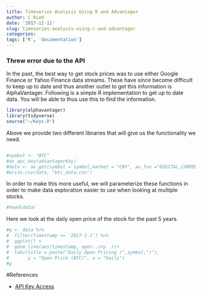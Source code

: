 ```yaml
---
title: Timeseries Analysis Using R and Advantager
author: C Ried
date: '2017-11-11'
slug: timeseries-analysis-using-r-and-advantager
categories:
tags: ['R', 'documentation']
---
```



### Threw error due to the API 

In the past, the best way to get stock prices was to use either Google Finance or Yahoo Finance data streams. These have since become difficult to keep up to date and thus another outlet to get this information is AlphaVantager. Following is a simple R implementation to get up to date data. You will be able to thus use this to find the information. 

```r
library(alphavantager)
library(tidyverse)
source("~/Keys.R")
```

Above we provide two different libraries that will give us the functionality we need.

```r

#symbol <- "BTC"
#av_api_key(advantagerKey)
#data <- av_get(symbol = symbol,market = "CNY", av_fun ="DIGITAL_CURRENCY_DAILY") 
#write.csv(data, "btc_data.csv")
```

In order to make this more useful, we will parameterize these functions in order to make data exploration easier to use when looking at multiple stocks. 

```r
#head(data)
```


Here we look at the daily open price of the stock for the past 5 years. 

```r
#g <- data %>%
#  filter(timestamp >= '2017-1-1') %>% 
#  ggplot() + 
#  geom_line(aes(timestamp, open..cny. ))+  
#  labs(title = paste("Daily Open Pricing (",symbol,")"), 
#       y = "Open Price (BTC)", x = "Daily")
#g
```

#References 
* [API Key Access](https://www.alphavantage.co/support/#)